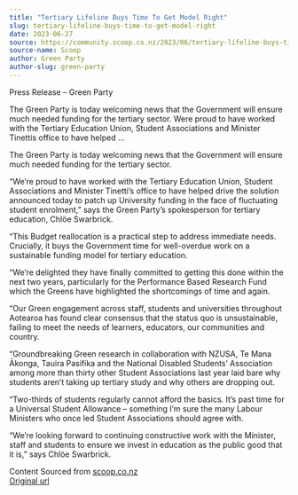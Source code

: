 ```yaml
---
title: "Tertiary Lifeline Buys Time To Get Model Right"
slug: tertiary-lifeline-buys-time-to-get-model-right
date: 2023-06-27
source: https://community.scoop.co.nz/2023/06/tertiary-lifeline-buys-time-to-get-model-right/
source-name: Scoop
author: Green Party
author-slug: green-party
---
```

<p>Press Release – Green Party</p>

<p>The Green Party is today welcoming news that the Government will ensure much needed funding for the tertiary sector. Were proud to have worked with the Tertiary Education Union, Student Associations and Minister Tinettis office to have helped …<span id="more-166463"></span></p>

<p>The Green Party is today welcoming news that the Government will ensure much needed funding for the tertiary sector.</p>

<p>“We’re proud to have worked with the Tertiary Education Union, Student Associations and Minister Tinetti’s office to have helped drive the solution announced today to patch up University funding in the face of fluctuating student enrolment,” says the Green Party’s spokesperson for tertiary education, Chlöe Swarbrick.</p>

<p>“This Budget reallocation is a practical step to address immediate needs. Crucially, it buys the Government time for well-overdue work on a sustainable funding model for tertiary education.</p>

<p>“We’re delighted they have finally committed to getting this done within the next two years, particularly for the Performance Based Research Fund which the Greens have highlighted the shortcomings of time and again.</p>

<p>“Our Green engagement across staff, students and universities throughout Aotearoa has found clear consensus that the status quo is unsustainable, failing to meet the needs of learners, educators, our communities and country.</p>

<p>“Groundbreaking Green research in collaboration with NZUSA, Te Mana Ākonga, Tauira Pasifika and the National Disabled Students’ Association among more than thirty other Student Associations last year laid bare why students aren’t taking up tertiary study and why others are dropping out.</p>

<p>“Two-thirds of students regularly cannot afford the basics. It’s past time for a Universal Student Allowance – something I’m sure the many Labour Ministers who once led Student Associations should agree with.</p>

<p>“We’re looking forward to continuing constructive work with the Minister, staff and students to ensure we invest in education as the public good that it is,” says Chlöe Swarbrick.</p>

<p>Content Sourced from <a href="http://www.scoop.co.nz/">scoop.co.nz</a><br>
<a href="http://www.scoop.co.nz/stories/PA202306/S00173.htm">Original url</a></p>